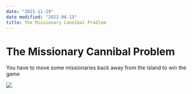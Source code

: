 ```yaml
---
date: "2021-11-29"
date modified: "2022-06-15"
title: The Missionary Cannibal Problem
---
```


# The Missionary Cannibal Problem
You have to move some missionaries back away from the island to win the game

![](https://i.imgur.com/m1jCgUR.png)
